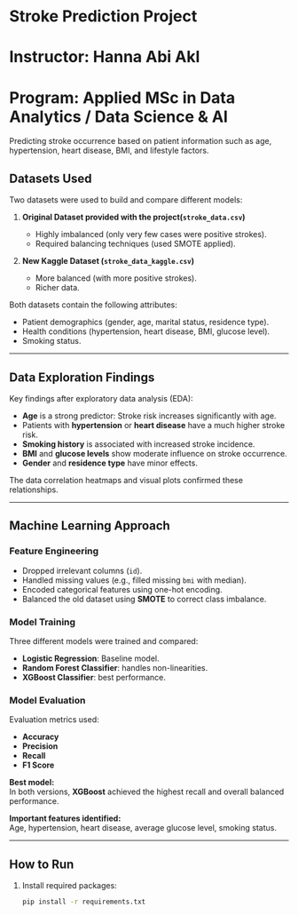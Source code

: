 # Stroke Prediction Project

# Instructor: Hanna Abi Akl

# Program: Applied MSc in Data Analytics / Data Science & AI

Predicting stroke occurrence based on patient information such as age, hypertension, heart disease, BMI, and lifestyle
factors.

## Datasets Used

Two datasets were used to build and compare different models:

1. **Original Dataset provided with the project(`stroke_data.csv`)**
    - Highly imbalanced (only very few cases were positive strokes).
    - Required balancing techniques (used SMOTE applied).

2. **New Kaggle Dataset (`stroke_data_kaggle.csv`)**
    - More balanced (with more positive strokes).
    - Richer data.

Both datasets contain the following attributes:

- Patient demographics (gender, age, marital status, residence type).
- Health conditions (hypertension, heart disease, BMI, glucose level).
- Smoking status.

---

## Data Exploration Findings

Key findings after exploratory data analysis (EDA):

- **Age** is a strong predictor: Stroke risk increases significantly with age.
- Patients with **hypertension** or **heart disease** have a much higher stroke risk.
- **Smoking history** is associated with increased stroke incidence.
- **BMI** and **glucose levels** show moderate influence on stroke occurrence.
- **Gender** and **residence type** have minor effects.

The data correlation heatmaps and visual plots confirmed these relationships.

---

## Machine Learning Approach

### Feature Engineering

- Dropped irrelevant columns (`id`).
- Handled missing values (e.g., filled missing `bmi` with median).
- Encoded categorical features using one-hot encoding.
- Balanced the old dataset using **SMOTE** to correct class imbalance.

### Model Training

Three different models were trained and compared:

- **Logistic Regression**: Baseline model.
- **Random Forest Classifier**: handles non-linearities.
- **XGBoost Classifier**: best performance.

### Model Evaluation

Evaluation metrics used:

- **Accuracy**
- **Precision**
- **Recall**
- **F1 Score**

**Best model:**  
In both versions, **XGBoost** achieved the highest recall and overall balanced performance.

**Important features identified:**  
Age, hypertension, heart disease, average glucose level, smoking status.

---

## How to Run

1. Install required packages:
   ```bash
   pip install -r requirements.txt
   